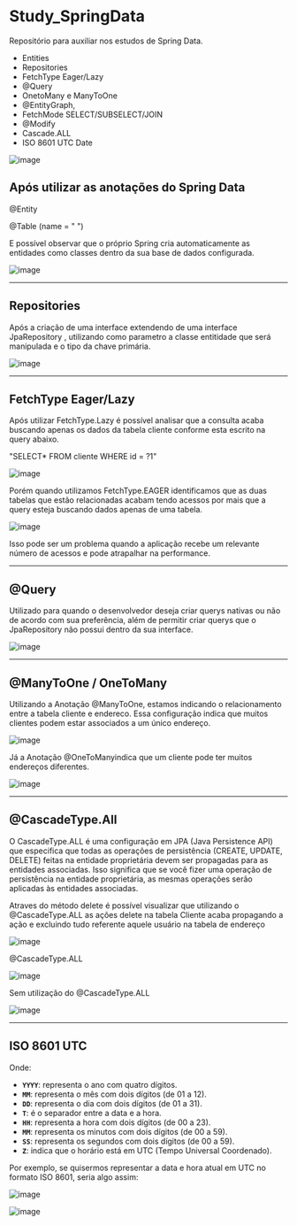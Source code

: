 # Study_SpringData
Repositório para auxiliar nos estudos de Spring Data.

-  Entities
-  Repositories
-  FetchType Eager/Lazy
-  @Query
-  OnetoMany e ManyToOne
-  @EntityGraph,
-  FetchMode SELECT/SUBSELECT/JOIN
-  @Modify
-  Cascade.ALL
-  ISO 8601 UTC Date

![image](https://github.com/Viniciusalves16/Study_SpringData/assets/103587422/c3e12a51-6279-46e8-9737-c93b171bdae8)

Após utilizar as anotações do Spring Data 
-----------------------------------------
@Entity

@Table (name = " ")

E possível observar que o próprio Spring cria automaticamente as entidades como classes dentro da sua base de dados configurada.

![image](https://github.com/Viniciusalves16/Study_SpringData/assets/103587422/85e28f96-3e0f-456f-8400-e162f675bad7)

-------------
Repositories 
--------------
Após a criação de uma interface extendendo de uma interface JpaRepository , utilizando como parametro a classe entitidade que será manipulada e o tipo da chave primária.

![image](https://github.com/Viniciusalves16/Study_SpringData/assets/103587422/834674ed-beaa-4dd9-af21-786d4f9ba9ad)

--------------------
FetchType Eager/Lazy
---------------------
Após utilizar FetchType.Lazy é possível analisar que a consulta acaba buscando apenas os dados da tabela cliente conforme esta escrito na query abaixo.

"SELECT* FROM cliente WHERE id = ?1"

![image](https://github.com/Viniciusalves16/Study_SpringData/assets/103587422/41fa5253-88e3-4ba6-9a0d-16964373c64f)

Porém quando utilizamos FetchType.EAGER identificamos que as duas tabelas que estão relacionadas acabam tendo acessos por mais que a query esteja buscando dados apenas de uma tabela.

![image](https://github.com/Viniciusalves16/Study_SpringData/assets/103587422/15265a4f-e3cd-43b6-b9a6-4dc2657301df)

Isso pode ser um problema quando a aplicação recebe um relevante número de acessos e pode atrapalhar na performance.

--------------------
@Query
---------------------
Utilizado para quando o desenvolvedor deseja criar querys nativas ou não de acordo com sua preferência, além de permitir criar querys que o JpaRepository não possui dentro da sua interface.

![image](https://github.com/Viniciusalves16/Study_SpringData/assets/103587422/ae4b81ca-d36e-4b23-b8dc-2d949689fe56)

--------------------
@ManyToOne / OneToMany
---------------------
Utilizando a Anotação @ManyToOne, estamos indicando o relacionamento entre a tabela cliente e endereco. Essa configuração indica que muitos clientes podem estar associados a um único endereço.

![image](https://github.com/Viniciusalves16/Study_SpringData/assets/103587422/73793e3d-2b9e-43ac-b569-adb8dbada339)


Já a Anotação @OneToManyindica que um cliente pode ter muitos endereços diferentes. 

![image](https://github.com/Viniciusalves16/Study_SpringData/assets/103587422/04c75d73-52f2-4426-a231-8c46d7a0d75b)

---------------------
@CascadeType.All
---------------------

O CascadeType.ALL é uma configuração em JPA (Java Persistence API) que especifica que todas as operações de persistência (CREATE, UPDATE, DELETE) feitas na entidade proprietária devem ser propagadas para as entidades associadas. Isso significa que se você fizer uma operação de persistência na entidade proprietária, as mesmas operações serão aplicadas às entidades associadas.

Atraves do método delete é possível visualizar que utilizando o @CascadeType.ALL  as ações delete na tabela Cliente acaba propagando a ação e excluindo tudo referente aquele usuário na tabela de endereço

![image](https://github.com/Viniciusalves16/Study_SpringData/assets/103587422/ae633923-8812-4ae7-aaef-8d3d118941eb)



@CascadeType.ALL

![image](https://github.com/Viniciusalves16/Study_SpringData/assets/103587422/56309f8e-d5ed-4ef5-82ec-3e93979c1f2f)

Sem utilização do @CascadeType.ALL

![image](https://github.com/Viniciusalves16/Study_SpringData/assets/103587422/2d1fe8a0-9144-4fb8-a7e0-b47457a85136)


---------------------
ISO 8601 UTC 
---------------------

Onde:

- **`YYYY`**: representa o ano com quatro dígitos.
- **`MM`**: representa o mês com dois dígitos (de 01 a 12).
- **`DD`**: representa o dia com dois dígitos (de 01 a 31).
- **`T`**: é o separador entre a data e a hora.
- **`HH`**: representa a hora com dois dígitos (de 00 a 23).
- **`MM`**: representa os minutos com dois dígitos (de 00 a 59).
- **`SS`**: representa os segundos com dois dígitos (de 00 a 59).
- **`Z`**: indica que o horário está em UTC (Tempo Universal Coordenado).

Por exemplo, se quisermos representar a data e hora atual em UTC no formato ISO 8601, seria algo assim:


![image](https://github.com/Viniciusalves16/Study_SpringData/assets/103587422/998d16a9-c672-48dd-8e84-436d2496a795)




![image](https://github.com/Viniciusalves16/Study_SpringData/assets/103587422/e5e9b1fe-67e2-41c9-83bb-320ccb83f4a0)





